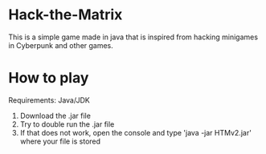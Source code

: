 # Hack-the-Matrix

This is a simple game made in java that is inspired from hacking minigames in Cyberpunk and other games.

# How to play

Requirements:
Java/JDK

1. Download the .jar file
2. Try to double run the .jar file
4. If that does not work, open the console and type 'java -jar HTMv2.jar' where your file is stored
